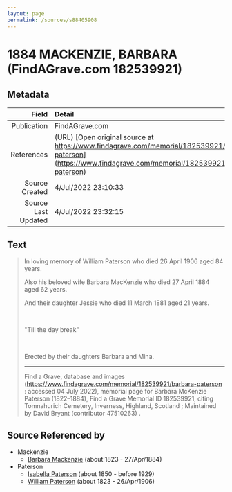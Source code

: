 ```yaml
---
layout: page
permalink: /sources/s88405908
---
```


# 1884 MACKENZIE, BARBARA (FindAGrave.com 182539921)

## Metadata

Field | Detail
---:|:---
Publication | FindAGrave.com
References | (URL) [Open original source at https://www.findagrave.com/memorial/182539921/barbara-paterson](https://www.findagrave.com/memorial/182539921/barbara-paterson)
Source Created | 4/Jul/2022 23:10:33
Source Last Updated | 4/Jul/2022 23:32:15

## Text

> In loving memory of William Paterson who died 26 April 1906 aged 84 years.
>
> Also his beloved wife Barbara MacKenzie who died 27 April 1884 aged 62 years.
>
> And their daughter Jessie who died 11 March 1881 aged 21 years.
>
> <br/>
>
> "Till the day break"
>
> <br/>
>
> Erected by their daughters Barbara and Mina.
>
> ---
>
> Find a Grave, database and images (https://www.findagrave.com/memorial/182539921/barbara-paterson : accessed 04 July 2022), memorial page for Barbara McKenzie Paterson (1822–1884), Find a Grave Memorial ID 182539921, citing Tomnahurich Cemetery, Inverness, Highland, Scotland ; Maintained by David Bryant (contributor 47510263) .
>

## Source Referenced by

* Mackenzie
  * [Barbara Mackenzie](../people/@28263584@-barbara-mackenzie-b1823-d1884-4-27.md) (about 1823 - 27/Apr/1884)
* Paterson
  * [Isabella Paterson](../people/@24882788@-isabella-paterson-b1850-d1929.md) (about 1850 - before 1929)
  * [William Paterson](../people/@55148620@-william-paterson-b1823-d1906-4-26.md) (about 1823 - 26/Apr/1906)
